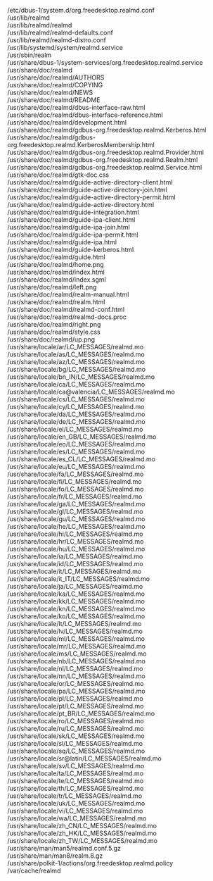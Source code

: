 /etc/dbus-1/system.d/org.freedesktop.realmd.conf  
/usr/lib/realmd  
/usr/lib/realmd/realmd  
/usr/lib/realmd/realmd-defaults.conf  
/usr/lib/realmd/realmd-distro.conf  
/usr/lib/systemd/system/realmd.service  
/usr/sbin/realm  
/usr/share/dbus-1/system-services/org.freedesktop.realmd.service  
/usr/share/doc/realmd  
/usr/share/doc/realmd/AUTHORS  
/usr/share/doc/realmd/COPYING  
/usr/share/doc/realmd/NEWS  
/usr/share/doc/realmd/README  
/usr/share/doc/realmd/dbus-interface-raw.html  
/usr/share/doc/realmd/dbus-interface-reference.html  
/usr/share/doc/realmd/development.html  
/usr/share/doc/realmd/gdbus-org.freedesktop.realmd.Kerberos.html  
/usr/share/doc/realmd/gdbus-org.freedesktop.realmd.KerberosMembership.html  
/usr/share/doc/realmd/gdbus-org.freedesktop.realmd.Provider.html  
/usr/share/doc/realmd/gdbus-org.freedesktop.realmd.Realm.html  
/usr/share/doc/realmd/gdbus-org.freedesktop.realmd.Service.html  
/usr/share/doc/realmd/gtk-doc.css  
/usr/share/doc/realmd/guide-active-directory-client.html  
/usr/share/doc/realmd/guide-active-directory-join.html  
/usr/share/doc/realmd/guide-active-directory-permit.html  
/usr/share/doc/realmd/guide-active-directory.html  
/usr/share/doc/realmd/guide-integration.html  
/usr/share/doc/realmd/guide-ipa-client.html  
/usr/share/doc/realmd/guide-ipa-join.html  
/usr/share/doc/realmd/guide-ipa-permit.html  
/usr/share/doc/realmd/guide-ipa.html  
/usr/share/doc/realmd/guide-kerberos.html  
/usr/share/doc/realmd/guide.html  
/usr/share/doc/realmd/home.png  
/usr/share/doc/realmd/index.html  
/usr/share/doc/realmd/index.sgml  
/usr/share/doc/realmd/left.png  
/usr/share/doc/realmd/realm-manual.html  
/usr/share/doc/realmd/realm.html  
/usr/share/doc/realmd/realmd-conf.html  
/usr/share/doc/realmd/realmd-docs.proc  
/usr/share/doc/realmd/right.png  
/usr/share/doc/realmd/style.css  
/usr/share/doc/realmd/up.png  
/usr/share/locale/ar/LC\_MESSAGES/realmd.mo  
/usr/share/locale/as/LC\_MESSAGES/realmd.mo  
/usr/share/locale/az/LC\_MESSAGES/realmd.mo  
/usr/share/locale/bg/LC\_MESSAGES/realmd.mo  
/usr/share/locale/bn\_IN/LC\_MESSAGES/realmd.mo  
/usr/share/locale/ca/LC\_MESSAGES/realmd.mo  
/usr/share/locale/ca@valencia/LC\_MESSAGES/realmd.mo  
/usr/share/locale/cs/LC\_MESSAGES/realmd.mo  
/usr/share/locale/cy/LC\_MESSAGES/realmd.mo  
/usr/share/locale/da/LC\_MESSAGES/realmd.mo  
/usr/share/locale/de/LC\_MESSAGES/realmd.mo  
/usr/share/locale/el/LC\_MESSAGES/realmd.mo  
/usr/share/locale/en\_GB/LC\_MESSAGES/realmd.mo  
/usr/share/locale/eo/LC\_MESSAGES/realmd.mo  
/usr/share/locale/es/LC\_MESSAGES/realmd.mo  
/usr/share/locale/es\_CL/LC\_MESSAGES/realmd.mo  
/usr/share/locale/eu/LC\_MESSAGES/realmd.mo  
/usr/share/locale/fa/LC\_MESSAGES/realmd.mo  
/usr/share/locale/fi/LC\_MESSAGES/realmd.mo  
/usr/share/locale/fo/LC\_MESSAGES/realmd.mo  
/usr/share/locale/fr/LC\_MESSAGES/realmd.mo  
/usr/share/locale/ga/LC\_MESSAGES/realmd.mo  
/usr/share/locale/gl/LC\_MESSAGES/realmd.mo  
/usr/share/locale/gu/LC\_MESSAGES/realmd.mo  
/usr/share/locale/he/LC\_MESSAGES/realmd.mo  
/usr/share/locale/hi/LC\_MESSAGES/realmd.mo  
/usr/share/locale/hr/LC\_MESSAGES/realmd.mo  
/usr/share/locale/hu/LC\_MESSAGES/realmd.mo  
/usr/share/locale/ia/LC\_MESSAGES/realmd.mo  
/usr/share/locale/id/LC\_MESSAGES/realmd.mo  
/usr/share/locale/it/LC\_MESSAGES/realmd.mo  
/usr/share/locale/it\_IT/LC\_MESSAGES/realmd.mo  
/usr/share/locale/ja/LC\_MESSAGES/realmd.mo  
/usr/share/locale/ka/LC\_MESSAGES/realmd.mo  
/usr/share/locale/kk/LC\_MESSAGES/realmd.mo  
/usr/share/locale/kn/LC\_MESSAGES/realmd.mo  
/usr/share/locale/ko/LC\_MESSAGES/realmd.mo  
/usr/share/locale/lt/LC\_MESSAGES/realmd.mo  
/usr/share/locale/lv/LC\_MESSAGES/realmd.mo  
/usr/share/locale/ml/LC\_MESSAGES/realmd.mo  
/usr/share/locale/mr/LC\_MESSAGES/realmd.mo  
/usr/share/locale/ms/LC\_MESSAGES/realmd.mo  
/usr/share/locale/nb/LC\_MESSAGES/realmd.mo  
/usr/share/locale/nl/LC\_MESSAGES/realmd.mo  
/usr/share/locale/nn/LC\_MESSAGES/realmd.mo  
/usr/share/locale/or/LC\_MESSAGES/realmd.mo  
/usr/share/locale/pa/LC\_MESSAGES/realmd.mo  
/usr/share/locale/pl/LC\_MESSAGES/realmd.mo  
/usr/share/locale/pt/LC\_MESSAGES/realmd.mo  
/usr/share/locale/pt\_BR/LC\_MESSAGES/realmd.mo  
/usr/share/locale/ro/LC\_MESSAGES/realmd.mo  
/usr/share/locale/ru/LC\_MESSAGES/realmd.mo  
/usr/share/locale/sk/LC\_MESSAGES/realmd.mo  
/usr/share/locale/sl/LC\_MESSAGES/realmd.mo  
/usr/share/locale/sq/LC\_MESSAGES/realmd.mo  
/usr/share/locale/sr@latin/LC\_MESSAGES/realmd.mo  
/usr/share/locale/sv/LC\_MESSAGES/realmd.mo  
/usr/share/locale/ta/LC\_MESSAGES/realmd.mo  
/usr/share/locale/te/LC\_MESSAGES/realmd.mo  
/usr/share/locale/th/LC\_MESSAGES/realmd.mo  
/usr/share/locale/tr/LC\_MESSAGES/realmd.mo  
/usr/share/locale/uk/LC\_MESSAGES/realmd.mo  
/usr/share/locale/vi/LC\_MESSAGES/realmd.mo  
/usr/share/locale/wa/LC\_MESSAGES/realmd.mo  
/usr/share/locale/zh\_CN/LC\_MESSAGES/realmd.mo  
/usr/share/locale/zh\_HK/LC\_MESSAGES/realmd.mo  
/usr/share/locale/zh\_TW/LC\_MESSAGES/realmd.mo  
/usr/share/man/man5/realmd.conf.5.gz  
/usr/share/man/man8/realm.8.gz  
/usr/share/polkit-1/actions/org.freedesktop.realmd.policy  
/var/cache/realmd  

